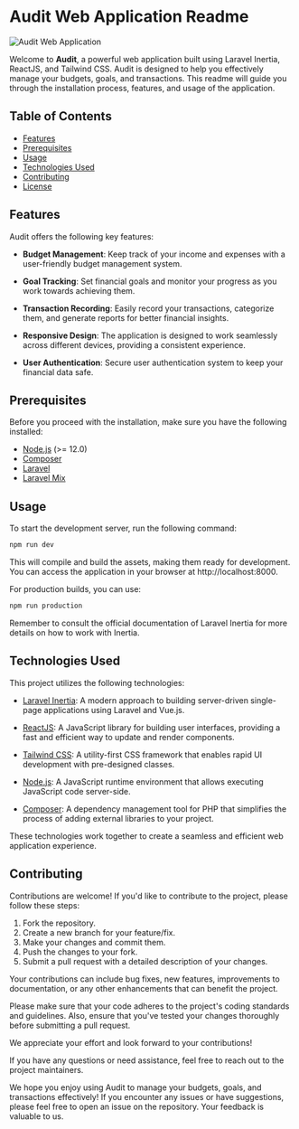 # Audit Web Application Readme

![Audit Web Application](app_screenshot.png)

Welcome to **Audit**, a powerful web application built using Laravel Inertia, ReactJS, and Tailwind CSS. Audit is designed to help you effectively manage your budgets, goals, and transactions. This readme will guide you through the installation process, features, and usage of the application.

## Table of Contents

- [Features](#features)
- [Prerequisites](#prerequisites)
- [Usage](#usage)
- [Technologies Used](#technologies-used)
- [Contributing](#contributing)
- [License](#license)

## Features

Audit offers the following key features:

- **Budget Management**: Keep track of your income and expenses with a user-friendly budget management system.

- **Goal Tracking**: Set financial goals and monitor your progress as you work towards achieving them.

- **Transaction Recording**: Easily record your transactions, categorize them, and generate reports for better financial insights.

- **Responsive Design**: The application is designed to work seamlessly across different devices, providing a consistent experience.

- **User Authentication**: Secure user authentication system to keep your financial data safe.

## Prerequisites

Before you proceed with the installation, make sure you have the following installed:

- [Node.js](https://nodejs.org/) (>= 12.0)
- [Composer](https://getcomposer.org/)
- [Laravel](https://laravel.com/docs/8.x/installation)
- [Laravel Mix](https://laravel.com/docs/8.x/mix)

## Usage

To start the development server, run the following command:

```bash
npm run dev
```

This will compile and build the assets, making them ready for development. You can access the application in your browser at http://localhost:8000.

For production builds, you can use:

```bash
npm run production
```

Remember to consult the official documentation of Laravel Inertia for more details on how to work with Inertia.

## Technologies Used

This project utilizes the following technologies:

- [Laravel Inertia](https://inertiajs.com/): A modern approach to building server-driven single-page applications using Laravel and Vue.js.

- [ReactJS](https://reactjs.org/): A JavaScript library for building user interfaces, providing a fast and efficient way to update and render components.

- [Tailwind CSS](https://tailwindcss.com/): A utility-first CSS framework that enables rapid UI development with pre-designed classes.

- [Node.js](https://nodejs.org/): A JavaScript runtime environment that allows executing JavaScript code server-side.

- [Composer](https://getcomposer.org/): A dependency management tool for PHP that simplifies the process of adding external libraries to your project.

These technologies work together to create a seamless and efficient web application experience.

## Contributing

Contributions are welcome! If you'd like to contribute to the project, please follow these steps:

1. Fork the repository.
2. Create a new branch for your feature/fix.
3. Make your changes and commit them.
4. Push the changes to your fork.
5. Submit a pull request with a detailed description of your changes.

Your contributions can include bug fixes, new features, improvements to documentation, or any other enhancements that can benefit the project.

Please make sure that your code adheres to the project's coding standards and guidelines. Also, ensure that you've tested your changes thoroughly before submitting a pull request.

We appreciate your effort and look forward to your contributions!

If you have any questions or need assistance, feel free to reach out to the project maintainers.

We hope you enjoy using Audit to manage your budgets, goals, and transactions effectively! If you encounter any issues or have suggestions, please feel free to open an issue on the repository. Your feedback is valuable to us.
